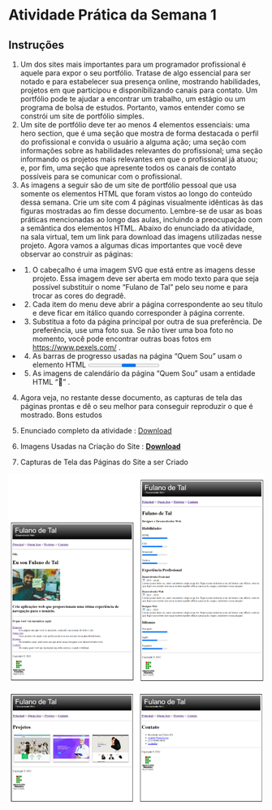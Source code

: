 # Atividade Prática da Semana 1


## Instruções

1) Um dos sites mais importantes para um programador profissional é aquele para expor o seu portfólio. Tratase de algo essencial para ser notado e para estabelecer sua presença online, mostrando habilidades, projetos
em que participou e disponibilizando canais para contato. Um portfólio pode te ajudar a encontrar um
trabalho, um estágio ou um programa de bolsa de estudos. Portanto, vamos entender como se constrói um
site de portfólio simples.
2) Um site de portfólio deve ter ao menos 4 elementos essenciais: uma hero section, que é uma seção que mostra
de forma destacada o perfil do profissional e convida o usuário a alguma ação; uma seção com informações
sobre as habilidades relevantes do profissional; uma seção informando os projetos mais relevantes em que o
profissional já atuou; e, por fim, uma seção que apresente todos os canais de contato possíveis para se
comunicar com o profissional.
3) As imagens a seguir são de um site de portfólio pessoal que usa somente os elementos HTML que foram vistos
ao longo do conteúdo dessa semana. Crie um site com 4 páginas visualmente idênticas às das figuras
mostradas ao fim desse documento. Lembre-se de usar as boas práticas mencionadas ao longo das aulas,
incluindo a preocupação com a semântica dos elementos HTML. Abaixo do enunciado da atividade, na sala
virtual, tem um link para download das imagens utilizadas nesse projeto. Agora vamos a algumas dicas
importantes que você deve observar ao construir as páginas:
- 1) O cabeçalho é uma imagem SVG que está entre as imagens desse projeto. Essa imagem deve ser
aberta em modo texto para que seja possível substituir o nome “Fulano de Tal” pelo seu nome e para
trocar as cores do degradê.
- 2) Cada item do menu deve abrir a página correspondente ao seu título e deve ficar em itálico quando
corresponder à página corrente.
- 3) Substitua a foto da página principal por outra de sua preferência. De preferência, use uma foto sua.
Se não tiver uma boa foto no momento, você pode encontrar outras boas fotos em
https://www.pexels.com/ .
- 4) As barras de progresso usadas na página “Quem Sou” usam o elemento HTML <progress> com valor
mínimo de 1 e valor máximo de 5. Como os vídeos não abordaram esse elemento, pesquise sobre ele
para utilizá-lo corretamente.
- 5) As imagens de calendário da página “Quem Sou” usam a entidade HTML “&#x1f4c5;” .

4) Agora veja, no restante desse documento, as capturas de tela das páginas prontas e dê o seu melhor para
conseguir reproduzir o que é mostrado. Bons estudos

5) Enunciado completo da atividade : [Download](./assets/enunciado_completo_pratica01.pdf)

6) Imagens Usadas na Criação do Site : **[Download](./assets/imagens_atividade_semana1.zip)**

7) Capturas de Tela das Páginas do Site a ser Criado

![download](./assets/download.png)

![download](./assets/download_2.png)